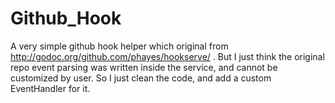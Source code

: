 Github_Hook
===========

A very simple github hook helper which original from 
http://godoc.org/github.com/phayes/hookserve/ . But I just think the
original repo event parsing was written inside the service, and cannot
be customized by user. So I just clean the code, and add a custom 
EventHandler for it.